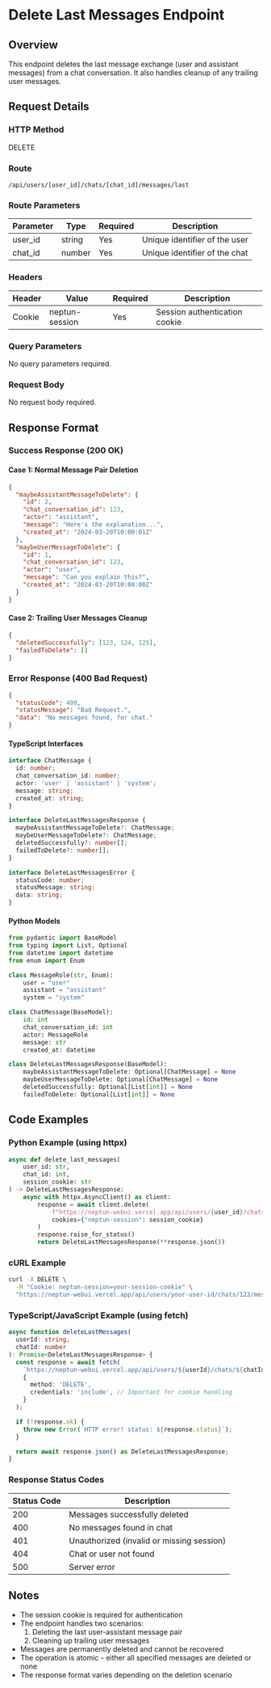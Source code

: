 # Delete Last Messages Endpoint

## Overview

This endpoint deletes the last message exchange (user and assistant messages) from a chat conversation. It also handles cleanup of any trailing user messages.

## Request Details

### HTTP Method

DELETE

### Route

`/api/users/[user_id]/chats/[chat_id]/messages/last`

### Route Parameters

| Parameter | Type   | Required | Description                              |
|-----------|--------|----------|------------------------------------------|
| user_id   | string | Yes      | Unique identifier of the user           |
| chat_id   | number | Yes      | Unique identifier of the chat           |

### Headers

| Header         | Value          | Required | Description                    |
|----------------|----------------|----------|--------------------------------|
| Cookie         | neptun-session | Yes      | Session authentication cookie  |

### Query Parameters

No query parameters required.

### Request Body

No request body required.

## Response Format

### Success Response (200 OK)

#### Case 1: Normal Message Pair Deletion

```json
{
  "maybeAssistantMessageToDelete": {
    "id": 2,
    "chat_conversation_id": 123,
    "actor": "assistant",
    "message": "Here's the explanation...",
    "created_at": "2024-03-20T10:00:01Z"
  },
  "maybeUserMessageToDelete": {
    "id": 1,
    "chat_conversation_id": 123,
    "actor": "user",
    "message": "Can you explain this?",
    "created_at": "2024-03-20T10:00:00Z"
  }
}
```

#### Case 2: Trailing User Messages Cleanup

```json
{
  "deletedSuccessfully": [123, 124, 125],
  "failedToDelete": []
}
```

### Error Response (400 Bad Request)

```json
{
  "statusCode": 400,
  "statusMessage": "Bad Request.",
  "data": "No messages found, for chat."
}
```

#### TypeScript Interfaces

```typescript
interface ChatMessage {
  id: number;
  chat_conversation_id: number;
  actor: 'user' | 'assistant' | 'system';
  message: string;
  created_at: string;
}

interface DeleteLastMessagesResponse {
  maybeAssistantMessageToDelete?: ChatMessage;
  maybeUserMessageToDelete?: ChatMessage;
  deletedSuccessfully?: number[];
  failedToDelete?: number[];
}

interface DeleteLastMessagesError {
  statusCode: number;
  statusMessage: string;
  data: string;
}
```

#### Python Models

```python
from pydantic import BaseModel
from typing import List, Optional
from datetime import datetime
from enum import Enum

class MessageRole(str, Enum):
    user = "user"
    assistant = "assistant"
    system = "system"

class ChatMessage(BaseModel):
    id: int
    chat_conversation_id: int
    actor: MessageRole
    message: str
    created_at: datetime

class DeleteLastMessagesResponse(BaseModel):
    maybeAssistantMessageToDelete: Optional[ChatMessage] = None
    maybeUserMessageToDelete: Optional[ChatMessage] = None
    deletedSuccessfully: Optional[List[int]] = None
    failedToDelete: Optional[List[int]] = None
```

## Code Examples

### Python Example (using httpx)

```python
async def delete_last_messages(
    user_id: str,
    chat_id: int,
    session_cookie: str
) -> DeleteLastMessagesResponse:
    async with httpx.AsyncClient() as client:
        response = await client.delete(
            f"https://neptun-webui.vercel.app/api/users/{user_id}/chats/{chat_id}/messages/last",
            cookies={"neptun-session": session_cookie}
        )
        response.raise_for_status()
        return DeleteLastMessagesResponse(**response.json())
```

### cURL Example

```bash
curl -X DELETE \
  -H "Cookie: neptun-session=your-session-cookie" \
  "https://neptun-webui.vercel.app/api/users/your-user-id/chats/123/messages/last"
```

### TypeScript/JavaScript Example (using fetch)

```typescript
async function deleteLastMessages(
  userId: string,
  chatId: number
): Promise<DeleteLastMessagesResponse> {
  const response = await fetch(
    `https://neptun-webui.vercel.app/api/users/${userId}/chats/${chatId}/messages/last`,
    {
      method: 'DELETE',
      credentials: 'include', // Important for cookie handling
    }
  );

  if (!response.ok) {
    throw new Error(`HTTP error! status: ${response.status}`);
  }

  return await response.json() as DeleteLastMessagesResponse;
}
```

### Response Status Codes

| Status Code | Description                                        |
|-------------|----------------------------------------------------|
| 200         | Messages successfully deleted                      |
| 400         | No messages found in chat                         |
| 401         | Unauthorized (invalid or missing session)          |
| 404         | Chat or user not found                            |
| 500         | Server error                                      |

## Notes

- The session cookie is required for authentication
- The endpoint handles two scenarios:
  1. Deleting the last user-assistant message pair
  2. Cleaning up trailing user messages
- Messages are permanently deleted and cannot be recovered
- The operation is atomic - either all specified messages are deleted or none
- The response format varies depending on the deletion scenario
